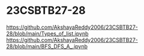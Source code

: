 # 23CSBTB27-28
https://github.com/AkshayaReddy2006/23CSBTB27-28/blob/main/Types_of_list.ipynb
https://github.com/AkshayaReddy2006/23CSBTB27-28/blob/main/BFS_DFS_A_.ipynb


